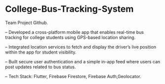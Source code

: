 # College-Bus-Tracking-System
Team Project Github.

– Developed a cross-platform mobile app that enables real-time bus tracking for college students using GPS-based location sharing.

– Integrated location services to fetch and display the driver’s live position within the app for student visibility.

– Built secure user authentication and a simple in-app feed where users can post updates related to bus status.

– Tech Stack: Flutter, Firebase Firestore, Firebase Auth,Geolocator.
